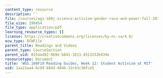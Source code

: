 ```yaml
---
content_type: resource
description: ''
file: /courses/wgs-160j-science-activism-gender-race-and-power-fall-2019/1aa21aa46c99884d404632c43c30fce5_MITWGS_160F19_Wk12ReadingGuide.pdf
file_size: 198454
file_type: application/pdf
learning_resource_types: []
license: https://creativecommons.org/licenses/by-nc-sa/4.0/
ocw_type: OCWFile
parent_title: Readings and Videos
parent_type: CourseSection
parent_uid: 015aad82-9b9e-b841-1611-4513152b434e
resourcetype: Document
title: 'WGS.160F19 Reading Guides, Week 12: Student Activism at MIT'
uid: 1aa21aa4-6c99-884d-4046-32c43c30fce5
---
```

